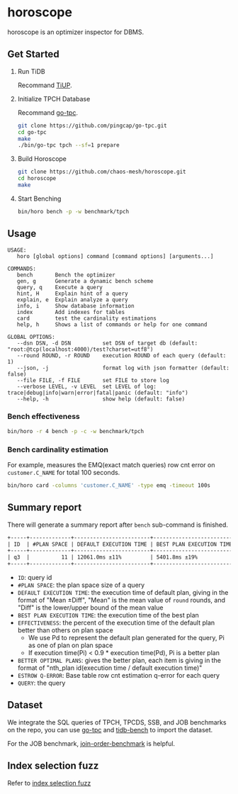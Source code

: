 # horoscope

horoscope is an optimizer inspector for DBMS.

## Get Started

1. Run TiDB

    Recommand [TiUP](https://tiup.io).

2. Initialize TPCH Database

    Recommand [go-tpc](https://github.com/pingcap/go-tpc).
    ```bash
    git clone https://github.com/pingcap/go-tpc.git
    cd go-tpc
    make
    ./bin/go-tpc tpch --sf=1 prepare
    ```

3. Build Horoscope

    ```bash
    git clone https://github.com/chaos-mesh/horoscope.git
    cd horoscope
    make
    ```

4. Start Benching

    ```bash
    bin/horo bench -p -w benchmark/tpch
    ```

## Usage

```
USAGE:
   horo [global options] command [command options] [arguments...]

COMMANDS:
   bench       Bench the optimizer
   gen, g      Generate a dynamic bench scheme
   query, q    Execute a query
   hint, H     Explain hint of a query
   explain, e  Explain analyze a query
   info, i     Show database information
   index       Add indexes for tables
   card        test the cardinality estimations
   help, h     Shows a list of commands or help for one command

GLOBAL OPTIONS:
   --dsn DSN, -d DSN          set DSN of target db (default: "root:@tcp(localhost:4000)/test?charset=utf8")
   --round ROUND, -r ROUND    execution ROUND of each query (default: 1)
   --json, -j                 format log with json formatter (default: false)
   --file FILE, -f FILE       set FILE to store log
   --verbose LEVEL, -v LEVEL  set LEVEL of log: trace|debug|info|warn|error|fatal|panic (default: "info")
   --help, -h                 show help (default: false)
```

### Bench effectiveness

```sh
bin/horo -r 4 bench -p -c -w benchmark/tpch
```

### Bench cardinality estimation

For example, measures the EMQ(exact match queries) row cnt error on `customer.C_NAME` for total 100 seconds.

```sh
bin/horo card -columns 'customer.C_NAME' -type emq -timeout 100s
```

## Summary report

There will generate a summary report after `bench` sub-command is finished.

```txt
+-----+-------------+------------------------+--------------------------+---------------+---------------------------------+--------------------------------------------------------------------+------------------------------------------------------------------------------------------------------------------------------------------------------------------------------------------------------------------------------------------------------------------------------------------------------------------------------------------------------------------------------+
| ID  | #PLAN SPACE | DEFAULT EXECUTION TIME | BEST PLAN EXECUTION TIME | EFFECTIVENESS | BETTER OPTIMAL PLANS            | ESTROW Q-ERROR                                                     | QUERY                                                                                                                                                                                                                                                                                                                                                                        |
+-----+-------------+------------------------+--------------------------+---------------+---------------------------------+--------------------------------------------------------------------+------------------------------------------------------------------------------------------------------------------------------------------------------------------------------------------------------------------------------------------------------------------------------------------------------------------------------------------------------------------------------+
| q3  |          11 | 12061.0ms ±11%         | 5401.8ms ±19%            | 72.7%         | #6(44.8%),#10(66.4%),#11(47.3%) | count:3, median:1.0, 90th:7173270.0, 95th:7173270.0, max:7173270.0 | SELECT l_orderkey,sum(l_extendedprice*(1-l_discount)) AS revenue,o_orderdate,o_shippriority FROM ((customer) JOIN orders) JOIN lineitem WHERE c_mktsegment="AUTOMOBILE" AND c_custkey=o_custkey AND l_orderkey=o_orderkey AND o_orderdate<"1995-03-13" AND l_shipdate>"1995-03-13" GROUP BY l_orderkey,o_orderdate,o_shippriority ORDER BY revenue DESC,o_orderdate LIMIT 10 |
+-----+-------------+------------------------+--------------------------+---------------+---------------------------------+--------------------------------------------------------------------+------------------------------------------------------------------------------------------------------------------------------------------------------------------------------------------------------------------------------------------------------------------------------------------------------------------------------------------------------------------------------+
```

* `ID`: query id
* `#PLAN SPACE`: the plan space size of a query
* `DEFAULT EXECUTION TIME`: the execution time of default plan, giving in the format of "Mean ±Diff", "Mean" is the mean value of `round` rounds, and "Diff" is the lower/upper bound of the mean value
* `BEST PLAN EXECUTION TIME`: the execution time of the best plan
* `EFFECTIVENESS`: the percent of the execution time of the default plan better than others on plan space
    * We use Pd to represent the default plan generated for the query, Pi as one of plan on plan space
    * If execution time(Pi) < 0.9 * execution time(Pd), Pi is a better plan
* `BETTER OPTIMAL PLANS`: gives the better plan, each item is giving in the format of "nth_plan id(execution time / default execution time)"
* `ESTROW Q-ERROR`: Base table row cnt estimation q-error for each query
* `QUERY`: the query

## Dataset

We integrate the SQL queries of TPCH, TPCDS, SSB, and JOB benchmarks on the repo, you can use [go-tpc](https://github.com/pingcap/go-tpc) and [tidb-bench](https://github.com/pingcap/tidb-bench) to import the dataset.

For the JOB benchmark, [join-order-benchmark](https://github.com/gregrahn/join-order-benchmark) is helpful.

## Index selection fuzz

Refer to [index selection fuzz](doc/index_selection.md)
